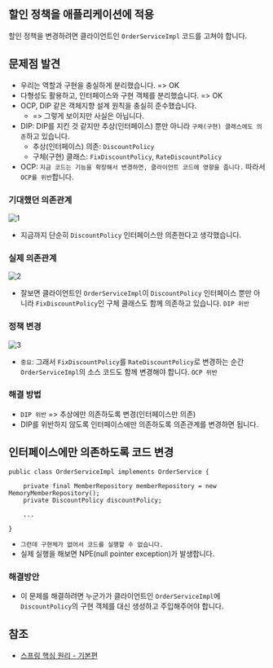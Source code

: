 ## 할인 정책을 애플리케이션에 적용
할인 정책을 변경하려면 클라이언트인 ```OrderServiceImpl``` 코드를 고쳐야 합니다.

## 문제점 발견
* 우리는 역할과 구현을 충실하게 분리했습니다. => OK
* 다형성도 활용하고, 인터페이스와 구현 객체를 분리했습니다. => OK
* OCP, DIP 같은 객체지향 설계 원칙을 충실히 준수했습니다.
  * => 그렇게 보이지만 사실은 아닙니다.
* DIP: DIP를 지킨 것 같지만 추상(인터페이스) 뿐만 아니라 ```구체(구현) 클래스에도 의존```하고 있습니다.
  * 추상(인터페이스) 의존: ```DiscountPolicy```
  * 구체(구현) 클래스: ```FixDiscountPolicy```, ```RateDiscountPolicy```
* OCP: ```지금 코드는 기능을 확장해서 변경하면, 클라이언트 코드에 영향을 줍니다.``` 따라서 ```OCP를 위반```합니다.

### 기대했던 의존관계
![1]()   
* 지금까지 단순히 ```DiscountPolicy``` 인터페이스만 의존한다고 생각했습니다.

### 실제 의존관계
![2]()   
* 잘보면 클라이언트인 ```OrderServiceImpl```이 ```DiscountPolicy``` 인터페이스 뿐만 아니라 ```FixDiscountPolicy```인 구체 클래스도 함께 의존하고 있습니다. ```DIP 위반```

### 정책 변경
![3]()   
* ```중요```: 그래서 ```FixDiscountPolicy```를 ```RateDiscountPolicy```로 변경하는 순간 ```OrderServiceImpl```의 소스 코드도 함께 변경해야 합니다. ```OCP 위반```

### 해결 방법
* ```DIP 위반``` => 추상에만 의존하도록 변경(인터페이스만 의존)
* DIP를 위반하지 않도록 인터페이스에만 의존하도록 의존관계를 변경하면 됩니다.

## 인터페이스에만 의존하도록 코드 변경
```
public class OrderServiceImpl implements OrderService {

    private final MemberRepository memberRepository = new MemoryMemberRepository();
    private DiscountPolicy discountPolicy;

    ...

}
```
* ```그런데 구현체가 없어서 코드를 실행할 수 없습니다.```
* 실제 실행을 해보면 NPE(null pointer exception)가 발생합니다.

### 해결방안
* 이 문제를 해결하려면 누군가가 클라이언트인 ```OrderServiceImpl```에 ```DiscountPolicy```의 구현 객체를 대신 생성하고 주입해주어야 합니다.

## 참조
* [스프링 핵심 원리 - 기본편](https://www.inflearn.com/course/%EC%8A%A4%ED%94%84%EB%A7%81-%ED%95%B5%EC%8B%AC-%EC%9B%90%EB%A6%AC-%EA%B8%B0%EB%B3%B8%ED%8E%B8/dashboard)